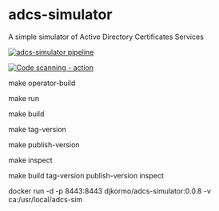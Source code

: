 # adcs-simulator
A simple simulator of Active Directory Certificates Services



[![adcs-simulator pipeline](https://github.com/djkormo/adcs-simulator/actions/workflows/adcs-simulator.yaml/badge.svg)](https://github.com/djkormo/adcs-simulator/actions/workflows/adcs-simulator.yaml)


[![Code scanning - action](https://github.com/djkormo/adcs-simulator/actions/workflows/codeql.yaml/badge.svg)](https://github.com/djkormo/adcs-simulator/actions/workflows/codeql.yaml)

make operator-build

make run

make build

make tag-version

make publish-version

make inspect 

make build tag-version publish-version inspect 

docker run -d -p 8443:8443 djkormo/adcs-simulator:0.0.8  -v ca:/usr/local/adcs-sim